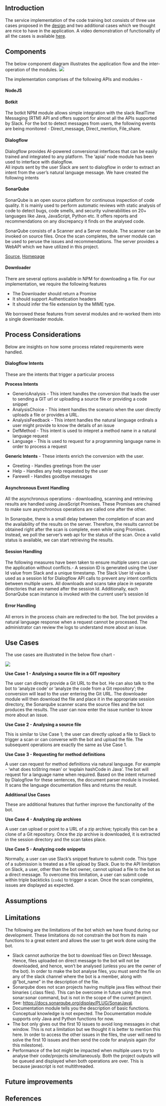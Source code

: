 ## Introduction 
 
The service implementation of the code training bot consists of three use cases proposed in the [design](https://github.ncsu.edu/rshah8/Design-Milestone/blob/master/DESIGN.md) and two additional cases which we thought are nice to have in the application.
A video demonstration of functionality of all the cases is available [here](https://youtu.be/7Ykn8BmevRE).


## Components

The below component diagram illustrates the application flow and the inter-operation of the modules. 
![](UseCaseDiagram.jpg)


The implementation comprises of the following APIs and modules - 

#### NodeJS 

#### Botkit
The botkit NPM module allows simple integration with the slack RealTime Messaging (RTM) API and offers support for almost all the APIs supported by Slack. For the bot to detect messages from users, the following events are being monitored  - Direct_message, Direct_mention, File_share. 

#### Dialogflow
Dialogflow provides AI-powered conversional interfaces that can be easily trained and integrated to any platform. The ‘apiai’ node module has been used to interface with dialogflow.   
All inputs sent by the user Slack are sent to dialogflow in order to extract an intent from the user’s natural language message. We have created the following intents 
 

#### SonarQube
SonarQube is an open source platform for continuous inspection of code quality. It is mainly used to perform automatic reviews with static analysis of code to detect bugs, code smells, and security vulnerabilities on 20+ languages like Java, JavaScript, Python etc. It offers reports and recommendations on any discrepancy it finds on the analysed code.

SonarQube consists of a Scanner and a Server module. The scanner can be invoked on source files. Once the scan completes, the server module can be used to peruse the issues and recommendations. The server provides a WebAPI which we have utilized in this project.

[Source](https://en.wikipedia.org/wiki/SonarQube), [Homepage](https://www.sonarqube.org/)

#### Downloader
There are several options available in NPM for downloading a file. For our implementation, we require the following features 
* The Downloader should return a Promise
* It should support Authentication headers
* It should infer the file extension by the MIME type.

We borrowed these features from several modules and re-worked them into a single downloader module.

## Process Considerations

Below are insights on how some process related requirements were handled.

#### Dialogflow Intents
These are the intents that trigger a particular process  

**Process Intents** 
* GenericAnalysis - This intent handles the conversion that leads the user to sending a GIT url or uploading a source file or providing a code snippet
* AnalysisChoice - This intent handles the scenario when the user directly uploads a file or provides a URL.
* AnalysisFeedback - This intent handles the natural language ordinals a user might provide to know the details of an issue
* DefMethod - This intent is used to intepret a method name in a natural language request
* Language - This is used to request for a programming language name in order to process a request

**Generic Intents** - These intents enrich the conversion with the user.
* Greeting - Handles greetings from the user
* Help - Handles any help requested by the user
* Farewell - Handles goodbye messages

#### Asynchronous Event Handling

All the asynchronous operations - downloading, scanning and retrieving results are handled using JavaScript Promises. These Promises are chained to make sure asynchronous operations are called one after the other. 

In Sonarqube, there is a small delay between the completion of scan and the availability of the results on the server. Therefore, the results cannot be obtained right after the scan is complete, even while using Promises. Instead, we poll the server’s web api for the status of the scan. Once a valid status is available, we can start retrieving the results.

#### Session Handling

The following measures have been taken to ensure multiple users can use the application without conflicts.- A session ID is generated using the User Id value from Slack and a unique timestamp. The Slack User Id value is used as a session Id for Dialogflow API calls to prevent any intent conflicts between multiple users. All downloads and scans take place in separate directories that are named after the session Id. Additionally, each SonarQube scan instance is invoked with the current user’s session Id

#### Error Handling

All errors in the process chain are redirected to the bot. The bot provides a natural language response when a request cannot be processed. The administrator can review the logs to understand more about an issue.

## Use Cases
The use cases are illustrated in the below flow chart - 

![](Flow_Diagram.svg?sanitize=true)

**Use Case 1 - Analysing a source file in a GIT repository**

The user can directly provide a Git URL to the bot. He can also talk to the bot to ‘analyze code’ or ‘analyze the code from a Git repository’; the conversion will lead to the user entering the Git URL. The downloader module will then download the file and place it in the appropriate session directory, the Sonarqube scanner scans the source files and the bot produces the results. The user can now enter the issue number to know more about an issue. 


**Use Case 2 - Analysing a source file**

This is similar to Use Case 1; the user can directly upload a file to Slack to trigger a scan or can converse with the bot and upload the file. The subsequent operations are exactly the same as Use Case 1.

**Use Case 3 - Requesting for method definitions**

A user can request for method definitions via natural language. For example - ‘what does toString mean’ or ‘explain hashCode in Java’. The bot will request for a language name when required. Based on the intent returned by Dialogflow for these sentences, the document parser module is invoked. It scans the language documentation files and returns the result.

**Additional Use Cases**

These are additional features that further improve the functionality of the bot. 

**Use Case 4 - Analyzing zip archives**

A user can upload or point to a URL of a zip archive; typically this can be a clone of a Git repository. Once the zip archive is downloaded, it is extracted in the session directory and the scan takes place.

**Use Case 5 - Analyzing code snippets**

Normally, a user can use Slack’s snippet feature to submit code. This type of a submission is treated as a file upload by Slack. Due to the API limitation on Slack, a user, other than the bot owner, cannot upload a file to the bot as a direct message. To overcome this limitation, a user can submit code within triple backticks (``` code ```) to trigger a scan. Once the scan completes, issues are displayed as expected.


## Assumptions


## Limitations 

The following are the limitations of the bot which we have found during our development. These limitations do not constrain the bot from its main functions to a great extent and allows the user to get work done using the bot.

* Slack cannot authorize the bot to download files on Direct Message. Hence, files uploaded on direct message to the bot will not be downloaded, and hence, won’t be analysed (unless you are the owner of the bot). In order to make the bot analyse files, you must send the file on any of the slack channel where the bot is a member, along with @”bot_name” in the description of the file.
* Sonarqube does not scan projects having multiple java files without their binaries (.class files). This can be overcome in future using the mvn sonar:sonar command, but is not in the scope of the current project. 
See: https://docs.sonarqube.org/display/PLUG/SonarJava\
* Documentation module tells you the description of basic functions. Conceptual knowledge is not expected. The Documentation module supports only Java and Python functions for now.
* The bot only gives out the first 10 issues to avoid long messages in chat window. This is not a limitation but we thought it is better to mention this here. In order to access the other issues in the files, the user will need to solve the first 10 issues and then send the code for analysis again (for this milestone).
* Performance of the bot might be impacted when multiple users try to analyse their code/projects simultaneously. Both the project outputs will be queued and displayed when both operations are over. This is because javascript is not multithreaded.


## Future improvements 

## References


